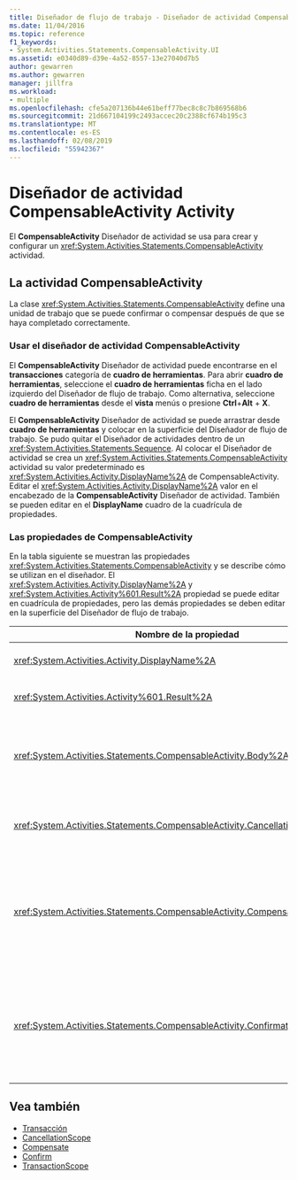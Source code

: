 ```yaml
---
title: Diseñador de flujo de trabajo - Diseñador de actividad CompensableActivity
ms.date: 11/04/2016
ms.topic: reference
f1_keywords:
- System.Activities.Statements.CompensableActivity.UI
ms.assetid: e0340d89-d39e-4a52-8557-13e27040d7b5
author: gewarren
ms.author: gewarren
manager: jillfra
ms.workload:
- multiple
ms.openlocfilehash: cfe5a207136b44e61beff77bec8c8c7b869568b6
ms.sourcegitcommit: 21d667104199c2493accec20c2388cf674b195c3
ms.translationtype: MT
ms.contentlocale: es-ES
ms.lasthandoff: 02/08/2019
ms.locfileid: "55942367"
---
```

# <a name="compensableactivity-activity-designer"></a>Diseñador de actividad CompensableActivity Activity

El **CompensableActivity** Diseñador de actividad se usa para crear y configurar un <xref:System.Activities.Statements.CompensableActivity> actividad.

## <a name="the-compensableactivity-activity"></a>La actividad CompensableActivity
 La clase <xref:System.Activities.Statements.CompensableActivity> define una unidad de trabajo que se puede confirmar o compensar después de que se haya completado correctamente.

### <a name="using-the-compensableactivity-activity-designer"></a>Usar el diseñador de actividad CompensableActivity
 El **CompensableActivity** Diseñador de actividad puede encontrarse en el **transacciones** categoría de **cuadro de herramientas**. Para abrir **cuadro de herramientas**, seleccione el **cuadro de herramientas** ficha en el lado izquierdo del Diseñador de flujo de trabajo. Como alternativa, seleccione **cuadro de herramientas** desde el **vista** menús o presione **Ctrl**+**Alt** + **X**.

 El **CompensableActivity** Diseñador de actividad se puede arrastrar desde **cuadro de herramientas** y colocar en la superficie del Diseñador de flujo de trabajo. Se pudo quitar el Diseñador de actividades dentro de un <xref:System.Activities.Statements.Sequence>. Al colocar el Diseñador de actividad se crea un <xref:System.Activities.Statements.CompensableActivity> actividad su valor predeterminado es <xref:System.Activities.Activity.DisplayName%2A> de CompensableActivity. Editar el <xref:System.Activities.Activity.DisplayName%2A> valor en el encabezado de la **CompensableActivity** Diseñador de actividad. También se pueden editar en el **DisplayName** cuadro de la cuadrícula de propiedades.

### <a name="the-compensableactivity-properties"></a>Las propiedades de CompensableActivity
 En la tabla siguiente se muestran las propiedades <xref:System.Activities.Statements.CompensableActivity> y se describe cómo se utilizan en el diseñador. El <xref:System.Activities.Activity.DisplayName%2A> y <xref:System.Activities.Activity%601.Result%2A> propiedad se puede editar en cuadrícula de propiedades, pero las demás propiedades se deben editar en la superficie del Diseñador de flujo de trabajo.

|Nombre de la propiedad|Obligatorio|Uso|
|-|--------------|-|
|<xref:System.Activities.Activity.DisplayName%2A>|False|El nombre descriptivo opcional de la actividad de la clase <xref:System.Activities.Statements.CompensableActivity>. El valor predeterminado es CompensableActivity.|
|<xref:System.Activities.Activity%601.Result%2A>|False|Especifica el valor devuelto de la clase <xref:System.Activities.Statements.CompensableActivity>. Esta propiedad se debe editar en la cuadrícula de propiedades.|
|<xref:System.Activities.Statements.CompensableActivity.Body%2A>|True|Especifica la actividad para la que se proporciona la lógica de compensación, cancelación y confirmación. Para agregar la <xref:System.Activities.Statements.CompensableActivity.Body%2A> actividad, coloque una actividad **cuadro de herramientas** en el **cuerpo** cuadro en el **CompensableActivity** Diseñador de actividad. Agregue el texto de sugerencia "Coloque la actividad aquí".|
|<xref:System.Activities.Statements.CompensableActivity.CancellationHandler%2A>|False|Especifica la actividad que se ejecuta cuando hay una cancelación. Para agregar la actividad, arrastre su diseñador desde **cuadro de herramientas** en el **CancellationHandler** cuadro en el **CompensableActivity** Diseñador de actividad. Agregar texto de la sugerencia "Coloque la actividad aquí".|
|<xref:System.Activities.Statements.CompensableActivity.CompensationHandler%2A>|False|Especifica la actividad que se va a ejecutar al realizar la compensación para la actividad de la propiedad <xref:System.Activities.Statements.CompensableActivity.Body%2A>. Este controlador se puede invocar explícitamente mediante la actividad <xref:System.Activities.Statements.Compensate>.<br /><br /> Para agregar la actividad, coloque su diseñador de actividad del **cuadro de herramientas** en el **CompensationHandler** cuadro en el **CompensableActivity** Diseñador de actividad. Agregar texto de la sugerencia "Coloque la actividad aquí".|
|<xref:System.Activities.Statements.CompensableActivity.ConfirmationHandler%2A>|False|Especifica la actividad que se va a ejecutar al confirmar la actividad de la propiedad <xref:System.Activities.Statements.CompensableActivity.Body%2A>. Este controlador se puede invocar explícitamente mediante la actividad <xref:System.Activities.Statements.Confirm>.<br /><br /> Para agregar la actividad, coloque su diseñador de actividad del **cuadro de herramientas** en el **ConfirmationHandler** cuadro en el **CompensableActivity** Diseñador de actividad. Agregar texto de la sugerencia "Coloque la actividad aquí".|

## <a name="see-also"></a>Vea también

- [Transacción](../workflow-designer/transaction-activity-designers.md)
- [CancellationScope](../workflow-designer/cancellationscope-activity-designer.md)
- [Compensate](../workflow-designer/compensate-activity-designer.md)
- [Confirm](../workflow-designer/confirm-activity-designer.md)
- [TransactionScope](../workflow-designer/transactionscope-activity-designer.md)